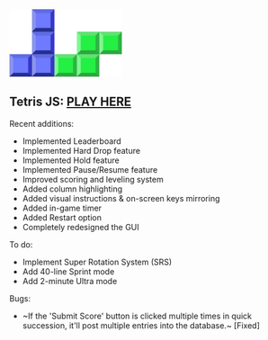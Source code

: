 <img src="img/logo.svg" width="200px">

## Tetris JS: [PLAY HERE](https://tetris.uxtommy.com)

Recent additions: 
- Implemented Leaderboard
- Implemented Hard Drop feature
- Implemented Hold feature
- Implemented Pause/Resume feature
- Improved scoring and leveling system
- Added column highlighting
- Added visual instructions & on-screen keys mirroring
- Added in-game timer
- Added Restart option
- Completely redesigned the GUI

To do:
- Implement Super Rotation System (SRS)
- Add 40-line Sprint mode
- Add 2-minute Ultra mode

Bugs:
- ~If the 'Submit Score' button is clicked multiple times in quick succession, it'll post multiple entries into the database.~ [Fixed]

